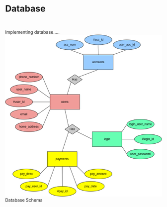 # Database
&nbsp;  

Implementing database.....
![Database Schema](database_schema.png "Database Schema")
Database Schema
